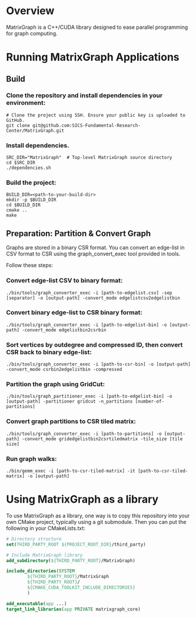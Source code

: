 # Overview
MatrixGraph is a C++/CUDA library designed to ease parallel programming for graph computing. 

# Running MatrixGraph Applications

## Build

### Clone the repository and install dependencies in your environment:
```shell
# Clone the project using SSH. Ensure your public key is uploaded to GitHub.
git clone git@github.com:SICS-Fundamental-Research-Center/MatrixGraph.git
```

### Install dependencies.
```shell
SRC_DIR="MatrixGraph"  # Top-level MatrixGraph source directory
cd $SRC_DIR
./dependencies.sh
```

### Build the project:
```shell
BUILD_DIR=<path-to-your-build-dir>
mkdir -p $BUILD_DIR
cd $BUILD_DIR
cmake ..
make
```

## Preparation: Partition & Convert Graph

Graphs are stored in a binary CSR format. You can convert an edge-list in CSV format to CSR using the graph_convert_exec tool provided in tools.

Follow these steps:

### Convert edge-list CSV to binary format:
```shell
./bin/tools/graph_converter_exec -i [path-to-edgelist.csv] -sep [separator] -o [output-path] -convert_mode edgelistcsv2edgelistbin
```
### Convert binary edge-list to CSR binary format:
```shell
./bin/tools/graph_converter_exec -i [path-to-edgelist-bin] -o [output-path] -convert_mode edgelistbin2csrbin
```
### Sort vertices by outdegree and compressed ID, then convert CSR back to binary edge-list:
```shell
./bin/tools/graph_converter_exec -i [path-to-csr-bin] -o [output-path] -convert_mode csrbin2edgelistbin -compressed
```
### Partition the graph using GridCut:
```shell
./bin/tools/graph_partitioner_exec -i [path-to-edgelist-bin] -o [output-path] -partitioner gridcut -n_partitions [number-of-partitions]
```
### Convert graph partitions to CSR tiled matrix:
```shell
./bin/tools/graph_converter_exec -i [path-to-partitions] -o [output-path] -convert_mode gridedgelistbin2csrtiledmatrix -tile_size [tile size]
```
### Run graph walks:
```shell
./bin/gemm_exec -i [path-to-csr-tiled-matrix] -it [path-to-csr-tiled-matrix] -o [output-path]
```

# Using MatrixGraph as a library
To use MatrixGraph as a library, one way is to copy this repository into your own CMake project, typically using a git submodule. Then you can put the following in your CMakeLists.txt:
```cmake
# Directory structure
set(THIRD_PARTY_ROOT ${PROJECT_ROOT_DIR}/third_party)

# Include MatrixGraph library
add_subdirectory(${THIRD_PARTY_ROOT}/MatrixGraph)

include_directories(SYSTEM
        ${THIRD_PARTY_ROOT}/MatrixGraph
        ${THIRD_PARTY_ROOT}/
        ${CMAKE_CUDA_TOOLKIT_INCLUDE_DIRECTORIES}
        )

add_executable(app ...)
target_link_libraries(app PRIVATE matrixgraph_core)
```


